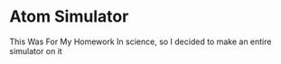 # Atom Simulator
This Was For My Homework In science, so I decided to make an entire simulator on it 
